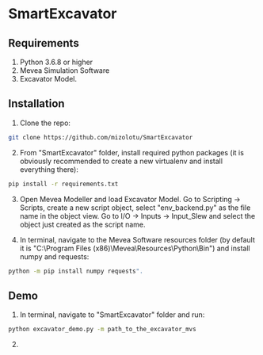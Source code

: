 # SmartExcavator

## Requirements

1. Python 3.6.8 or higher
2. Mevea Simulation Software
3. Excavator Model.

## Installation

1. Clone the repo: 
```bash
git clone https://github.com/mizolotu/SmartExcavator
```

2. From "SmartExcavator" folder, install required python packages (it is obviously recommended to create a new virtualenv and install everything there):
```bash
pip install -r requirements.txt
```

3. Open Mevea Modeller and load Excavator Model. Go to Scripting -> Scripts, create a new script object, select "env_backend.py" as the file name in the object view. Go to I/O -> Inputs -> Input_Slew and select the object just created as the script name. 

4. In terminal, navigate to the Mevea Software resources folder (by default it is "C:\Program Files (x86)\Mevea\Resources\Python\Bin") and install numpy and requests:
```bash
python -m pip install numpy requests".
```

## Demo

1. In terminal, navigate to "SmartExcavator" folder and run: 
```bash
python excavator_demo.py -m path_to_the_excavator_mvs
```

2. 

